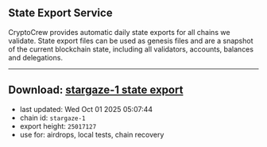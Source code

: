## State Export Service
CryptoCrew provides automatic daily state exports for all chains we validate. State export files can be used as genesis files and are a snapshot of the current blockchain state, including all validators, accounts, balances and delegations.

---
**Download: [stargaze-1 state export](https://dl-eu2.ccvalidators.com/SERVICE/stargaze/stargaze-1_export_25017127.json)**
---

- last updated: Wed Oct 01 2025 05:07:44
- chain id: `stargaze-1`
- export height: `25017127`
- use for: airdrops, local tests, chain recovery
